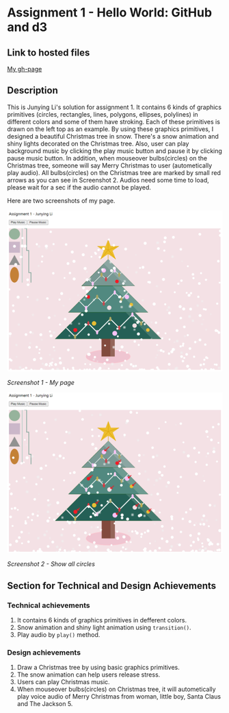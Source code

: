 # Assignment 1 - Hello World: GitHub and d3

## Link to hosted files
[My gh-page](http://Junying-Li.github.io/01-ghd3/index.html)

## Description
This is Junying Li's solution for assignment 1. It contains 6 kinds of graphics primitives (circles, rectangles, lines, polygons, ellipses, polylines) in different colors and some of them have stroking. Each of these primitives is drawn on the left top as an example. By using these graphics primitives, I designed a beautiful Christmas tree in snow. There's a snow animation and shiny lights decorated on the Christmas tree. Also, user can play background music by clicking the play music button and pause it by clicking pause music button. In addition, when mouseover bulbs(circles) on the Christmas tree, someone will say Merry Christmas to user (autometically play audio). All bulbs(circles) on the Christmas tree are marked by small red arrows as you can see in Screenshot 2. Audios need some time to load, please wait for a sec if the audio cannot be played.

Here are two screenshots of my page.

<img src="https://github.com/Junying-Li/01-ghd3/blob/main/screenshot1.PNG?raw=true" width="700">

  *Screenshot 1 - My page*
  
<img src="https://github.com/Junying-Li/01-ghd3/blob/main/screenshot2.png?raw=true" width="700">

  *Screenshot 2 - Show all circles*

## Section for Technical and Design Achievements
### Technical achievements
1. It contains 6 kinds of graphics primitives in defferent colors.
2. Snow animation and shiny light animation using `transition()`.
3. Play audio by `play()` method.
### Design achievements
1. Draw a Christmas tree by using basic graphics primitives.
2. The snow animation can help users release stress.
3. Users can play Christmas music.
4. When mouseover bulbs(circles) on Christmas tree, it will autometically play voice audio of Merry Christmas from woman, little boy, Santa Claus and The Jackson 5.
